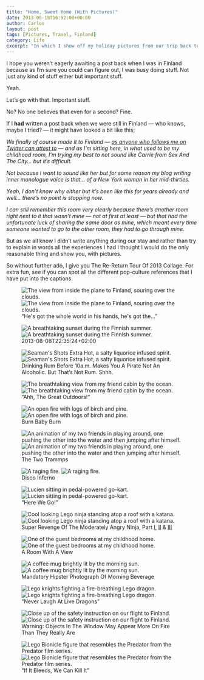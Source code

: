 ```yaml
---
title: "Home, Sweet Home (With Pictures)"
date: 2013-08-18T16:52:00+00:00
author: Carlos
layout: post
tags: [Pictures, Travel, Finland]
category: Life
excerpt: "In which I show off my holiday pictures from our trip back to Finland."
---
```

I hope you weren’t eagerly awaiting a post back when I was in Finland because as I’m sure you could can figure out, I was busy doing stuff. Not just any kind of stuff either but important stuff.

Yeah.

Let’s go with that. Important stuff.

No? No one believes that even for a second? Fine.

If I **had** written a post back when we were still in Finland — who knows, maybe I tried? — it might have looked a bit like this;

*We finally of course made it to Finland — [as anyone who follows me on Twitter can attest to](https://twitter.com/fiinixdesign/status/365610953486123008) — and as I’m sitting here, in what used to be my childhood room, I’m trying my best to not sound like Carrie from Sex And The City… but it’s difficult.*

*Not because I want to sound like her but for some reason my blog writing inner monologue voice is that… of a New York woman in her mid-thirties.*  

*Yeah, I don’t know why either but it’s been like this for years already and well… there’s no point is stopping now.* 

*I can still remember this room very clearly because there’s another room right next to it that wasn’t mine — not at first at least — but that had the unfortunate luck of sharing the same door as mine, which meant every time someone wanted to go to the other room, they had to go through mine.*

But as we all know I didn’t write anything during our stay and rather than try to explain in words all the experiences I had I thought I would do the only reasonable thing and show you, with pictures.

So without further ado, I give you The Re-Return Tour Of 2013 Collage. For extra fun, see if you can spot all the different pop-culture references that I have put into the captions.

<figure>
    <img class="js-lazy-load" data-original="/assets/posts/2013/08/1.jpg" alt="The view from inside the plane to Finland, souring over the clouds.">
  <noscript>
    <img src="/assets/posts/2013/08/1.jpg" alt="The view from inside the plane to Finland, souring over the clouds.">
  </noscript>
  <figcaption>“He's got the whole world in his hands, he's got the…”</figcaption>
</figure>

<figure>
    <img class="js-lazy-load" data-original="/assets/posts/2013/08/2.jpg" alt="A breathtaking sunset during the Finnish summer.">
  <noscript>
    <img src="/assets/posts/2013/08/2.jpg" alt="A breathtaking sunset during the Finnish summer.">
  </noscript>
  <figcaption>2013-08-08T22:35:24+02:00</figcaption>
</figure>

<figure>
    <img class="js-lazy-load" data-original="/assets/posts/2013/08/3.jpg" alt="Seaman's Shots Extra Hot, a salty liquorice infused spirit.">
  <noscript>
    <img src="/assets/posts/2013/08/3.jpg" alt="Seaman's Shots Extra Hot, a salty liquorice infused spirit.">
  </noscript>
  <figcaption>Drinking Rum Before 10a.m. Makes You A Pirate Not An Alcoholic. But That’s Not Rum. Shhh.</figcaption>
</figure>

<figure>
    <img class="js-lazy-load" data-original="/assets/posts/2013/08/4.jpg" alt="The breathtaking view from my friend cabin by the ocean.">
  <noscript>
    <img src="/assets/posts/2013/08/4.jpg" alt="The breathtaking view from my friend cabin by the ocean.">
  </noscript>
  <figcaption>“Ahh, The Great Outdoors!”</figcaption>
</figure>

<figure>
    <img class="js-lazy-load" data-original="/assets/posts/2013/08/5.jpg" alt="An open fire with logs of birch and pine.">
  <noscript>
    <img src="/assets/posts/2013/08/5.jpg" alt="An open fire with logs of birch and pine.">
  </noscript>
  <figcaption>Burn Baby Burn</figcaption>
</figure>

<figure>
    <img class="js-lazy-load" data-original="/assets/posts/2013/08/5-aint-no-party-like-a-sausage-party.gif" alt="An animation of my two friends in playing around, one pushing the other into the water and then jumping after himself.">
  <noscript>
    <img src="/assets/posts/2013/08/5-aint-no-party-like-a-sausage-party.gif" alt="An animation of my two friends in playing around, one pushing the other into the water and then jumping after himself.">
  </noscript>
  <figcaption>The Two Trammps</figcaption>
</figure>

<figure>
    <img class="js-lazy-load" data-original="/assets/posts/2013/08/6.jpg" alt="A raging fire.">
  <noscript>
    <img src="/assets/posts/2013/08/6.jpg" alt="A raging fire.">
  </noscript>
  <figcaption>Disco Inferno</figcaption>
</figure>

<figure>
    <img class="js-lazy-load" data-original="/assets/posts/2013/08/7.jpg" alt="Lucien sitting in pedal-powered go-kart.">
  <noscript>
    <img src="/assets/posts/2013/08/7.jpg" alt="Lucien sitting in pedal-powered go-kart.">
  </noscript>
  <figcaption>“Here We Go!”</figcaption>
</figure>

<figure>
    <img class="js-lazy-load" data-original="/assets/posts/2013/08/8.jpg" alt="Cool looking Lego ninja standing atop a roof with a katana.">
  <noscript>
    <img src="/assets/posts/2013/08/8.jpg" alt="Cool looking Lego ninja standing atop a roof with a katana.">
  </noscript>
  <figcaption>Super Revenge Of The Moderately Angry Ninja, Part <a href="https://t.co/p3fzisWme4" >I</a>, <a href="https://t.co/BaXUDgGpWS" >II</a> & <a href="https://t.co/kjj9tKi4dn" >III</a></figcaption>
</figure>

<figure>
    <img class="js-lazy-load" data-original="/assets/posts/2013/08/9.jpg" alt="One of the guest bedrooms at my childhood home.">
  <noscript>
    <img src="/assets/posts/2013/08/9.jpg" alt="One of the guest bedrooms at my childhood home.">
  </noscript>
  <figcaption>A Room With A View</figcaption>
</figure>

<figure>
    <img class="js-lazy-load" data-original="/assets/posts/2013/08/10.jpg" alt="A coffee mug brightly lit by the morning sun.">
  <noscript>
    <img src="/assets/posts/2013/08/10.jpg" alt="A coffee mug brightly lit by the morning sun.">
  </noscript>
  <figcaption>Mandatory Hipster Photograph Of Morning Beverage</figcaption>
</figure>

<figure>
    <img class="js-lazy-load" data-original="/assets/posts/2013/08/11.png" alt="Lego knights fighting a fire-breathing Lego dragon.">
  <noscript>
    <img src="/assets/posts/2013/08/11.png" alt="Lego knights fighting a fire-breathing Lego dragon.">
  </noscript>
  <figcaption>“Never Laugh At Live Dragons”</figcaption>
</figure>

<figure>
    <img class="js-lazy-load" data-original="/assets/posts/2013/08/12.jpg" alt="Close up of the safety instruction on our flight to Finland.">
  <noscript>
    <img src="/assets/posts/2013/08/12.jpg" alt="Close up of the safety instruction on our flight to Finland.">
  </noscript>
  <figcaption>Warning: Objects In The Window May Appear More On Fire Than They Really Are</figcaption>
</figure>

<figure>
    <img class="js-lazy-load" data-original="/assets/posts/2013/08/13.jpg" alt="Lego Bionicle figure that resembles the Predator from the Predator film series.">
  <noscript>
    <img src="/assets/posts/2013/08/13.jpg" alt="Lego Bionicle figure that resembles the Predator from the Predator film series.">
  </noscript>
  <figcaption>“If It Bleeds, We Can Kill It”</figcaption>
</figure>